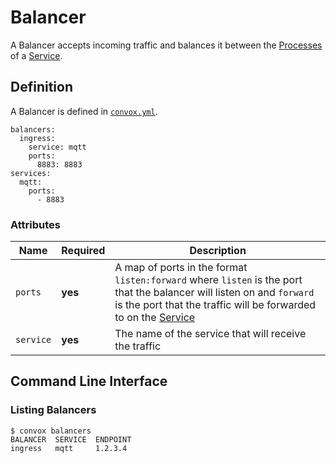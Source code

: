 # Balancer

A Balancer accepts incoming traffic and balances it between the [Processes](process.md) of a [Service](service.md).

## Definition

A Balancer is defined in [`convox.yml`](../../configuration/convox.yml.md).

    balancers:
      ingress:
        service: mqtt
        ports:
          8883: 8883
    services:
      mqtt:
        ports:
          - 8883

### Attributes

| Name      | Required | Description                                                                                                                                                                                            |
| --------- | -------- | ------------------------------------------------------------------------------------------------------------------------------------------------------------------------------------------------------ |
| `ports`   | **yes**  | A map of ports in the format `listen:forward` where `listen` is the port that the balancer will listen on and `forward` is the port that the traffic will be forwarded to on the [Service](service.md) |
| `service` | **yes**  | The name of the service that will receive the traffic                                                                                                                                                  |

## Command Line Interface

### Listing Balancers

    $ convox balancers
    BALANCER  SERVICE  ENDPOINT
    ingress   mqtt     1.2.3.4
